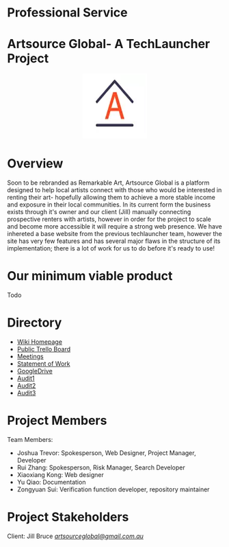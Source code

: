 # Professional Service

# **Artsource Global- A TechLauncher Project**

<div align=center><img width="150" height="150" src="/ASG_logo.png"/></div>

# **Overview**
Soon to be rebranded as Remarkable Art, Artsource Global is a platform designed to help local artists connect with those who would be interested in renting their art- hopefully allowing them to achieve a more stable income and exposure in their local communities. In its current form the business exists through it's owner and our client (Jill) manually connecting prospective renters with artists, however in order for the project to scale and become more accessible it will require a strong web presence. We have inhereted a base website from the previous techlauncher team, however the site has very few features and has several major flaws in the structure of its implementation; there is a lot of work for us to do before it's ready to use!

# **Our minimum viable product**
Todo

# **Directory**

* [Wiki Homepage](https://github.com/20-S1-2-C-Professional-Services/Professional-Services-Artsource/wiki)
* [Public Trello Board](https://trello.com/b/SSa7jXPK/artsource)
* [Meetings](https://github.com/20-S1-2-C-Professional-Services/Professional-Services-Artsource/wiki/Meetings)
* [Statement of Work](https://github.com/20-S1-2-C-Professional-Services/Professional-Services-Artsource/wiki/Statement-of-Work)
* [GoogleDrive](https://drive.google.com/drive/folders/1Xfq7Ruo_GspdJjo7WOUox2QbkW-Op9S2)
* [Audit1](https://drive.google.com/drive/folders/1oV2Mhp6lP0EoTuavfZY_qlEK8PDa_ieQ)
* [Audit2](https://drive.google.com/drive/folders/1owdUfHVGZ3We2gf9bCsO31lWry5L-qVJ)
* [Audit3](https://drive.google.com/drive/folders/1074hWQg-ph-ZGHu-_pMedAmiTNZvrGKm)


# **Project Members**

Team Members:
*  Joshua Trevor: Spokesperson, Web Designer, Project Manager, Developer
*  Rui Zhang: Spokesperson, Risk Manager, Search Developer
*  Xiaoxiang Kong: Web designer
*  Yu Qiao: Documentation
*  Zongyuan Sui: Verification function developer, repository maintainer

# **Project Stakeholders**

Client: Jill Bruce *artsourceglobal@gmail.com.au*
